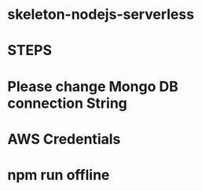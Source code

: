 # skeleton-nodejs-serverless

# STEPS

# Please change Mongo DB connection String
# AWS Credentials
# npm run offline
